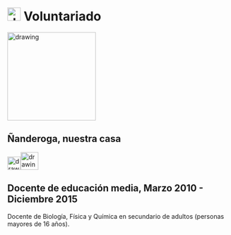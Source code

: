 # <img src="https://user-images.githubusercontent.com/57723790/72681988-a6c37c00-3aa7-11ea-96b7-caa81ea82cac.png" alt="drawing" width="30"/> Voluntariado

<img src="https://user-images.githubusercontent.com/57723790/72681837-23edf180-3aa6-11ea-99d2-e7932c4274ad.jpg" alt="drawing" width="200"/>  

## Ñanderoga, nuestra casa 

[<img src="https://user-images.githubusercontent.com/57723790/72681752-64993b00-3aa5-11ea-96c2-3899b33caa24.png" alt="drawing" width="30"/>](http://nanderoga-nuestracasa.blogspot.com/)[<img src="https://user-images.githubusercontent.com/57723790/72681753-64993b00-3aa5-11ea-9132-8e2fe574c108.png" alt="drawing" width="40"/>](https://www.youtube.com/channel/UCMs2ECHrrP2K9iNk_STsRAQ?feature=embeds_subscribe_title)

## Docente de educación media, Marzo 2010 - Diciembre 2015

Docente de Biología, Física y Química en secundario de adultos (personas mayores de 16 años).

